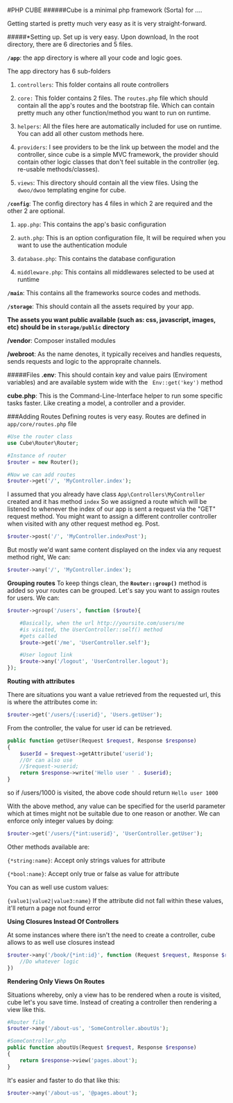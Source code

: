 #PHP CUBE
######Cube is a minimal php framework (Sorta) for ....

Getting started is pretty much very easy as it is very straight-forward.

#####*Setting up.
Set up is very easy.
Upon download, In the root directory, there are 6 directories and 5 files.

**```/app```**: the app directory is where all your code and logic goes.

The app directory has 6 sub-folders

1. ```controllers```: This folder contains all route controllers

2. ```core:``` This folder contains 2 files. The ```routes.php``` file which should contain all the app's routes and the bootstrap file. Which can contain pretty much any other function/method you want to run on runtime.

3. ```helpers```: All the files here are automatically included for use on runtime. You can add all other custom methods here.

4. ```providers```: I see providers to be the link up between the model and the controller, since cube is a simple MVC framework, the provider should contain other logic classes that don't feel suitable in the controller (eg. re-usable methods/classes).

5. ```views```: This directory should contain all the view files. Using the ```dwoo/dwoo``` templating engine for cube.


**```/config```**: The config directory has 4 files in which 2 are required and the other 2 are optional.


1. ```app.php```: This contains the app's basic configuration


2. ```auth.php```: This is an option configuration file, It will be required when you want to use the authentication module


3. ```database.php```: This contains the database configuration


4. ```middleware.php```: This contains all middlewares selected to be used at runtime


**```/main```**: This contains all the frameworks source codes and methods.


**```/storage```**: This should contain all the assets required by your app.

**The assets you want public available (such as: css, javascript, images, etc) should be in ```storage/public``` directory**

**/vendor**: Composer installed modules

**/webroot**: As the name denotes, it typically receives and handles requests, sends requests and logic to the appropraite channels.

#####Files
**.env**: This should contain key and value pairs (Enviroment variables) and are available system wide with the ``` Env::get('key')``` method

**cube.php**: This is the Command-Line-Interface helper to run some specific tasks faster. Like creating a model, a controller and a provider.

###Adding Routes
Defining routes is very easy. Routes are defined in ```app/core/routes.php``` file

```php
#Use the router class
use Cube\Router\Router;

#Instance of router
$router = new Router();

#Now we can add routes
$router->get('/', 'MyController.index');
```
I assumed that you already have class ```App\Controllers\MyController``` created and it has method ```index```
So we assigned a route which will be listened to whenever the index of our app is sent a request via the "GET" request method.
You might want to assign a different controller controller when visited with any other request method eg. Post. 

```php
$router->post('/', 'MyController.indexPost');
```

But mostly we'd want same content displayed on the index via any request method right, We can:
```php
$router->any('/', 'MyController.index');
```

**Grouping routes**
To keep things clean, the **```Router::group()```** method is added so your routes can be grouped. Let's say you want to assign routes for users. We can:
```php
$router->group('/users', function ($route){

    #Basically, when the url http://yoursite.com/users/me
    #is visited, the UserController::self() method
    #gets called
    $route->get('/me', 'UserController.self');

    #User logout link
    $route->any('/logout', 'UserController.logout');
});
```
**Routing with attributes**


There are situations you want a value retrieved from the requested url, this is where the attributes come in:
```php
$router->get('/users/{:userid}', 'Users.getUser');
```
From the controller, the value for user id can be retrieved.
```php
public function getUser(Request $request, Response $response)
{
    $userId = $request->getAttribute('userid');
    //Or can also use
    //$request->userid;
    return $response->write('Hello user ' . $userid);
}
```
so if /users/1000 is visited, the above code should return
```Hello user 1000```

With the above method, any value can be specified for the userId parameter which at times might not be suitable due to one reason or another.
We can enforce only integer values by doing:
```php
$router->get('/users/{*int:userid}', 'UserController.getUser');
```
Other methods available are:

```{*string:name}```: Accept only strings values for attribute

```{*bool:name}```: Accept only true or false as value for attribute

You can as well use custom values:

```{value1|value2|value3:name}``` If the attribute did not fall within these values, it'll return a page not found error


**Using Closures Instead Of Controllers**

At some instances where there isn't the need to create a controller, cube allows to as well use closures instead

```php
$router->any('/book/{*int:id}', function (Request $request, Response $response) {
    //Do whatever logic
})
```

**Rendering Only Views On Routes**

Situations whereby, only a view has to be rendered when a route is visited, cube let's you save time. Instead of creating a controller then rendering a view like this.
```php
#Router file
$router->any('/about-us', 'SomeController.aboutUs');

#SomeController.php
public function aboutUs(Request $request, Response $response)
{
    return $response->view('pages.about');
}
```

It's easier and faster to do that like this:
```php
$router->any('/about-us', '@pages.about');
```